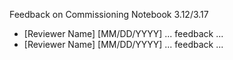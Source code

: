 Feedback on Commissioning Notebook 3.12/3.17

- [Reviewer Name] [MM/DD/YYYY] ... feedback ...
- [Reviewer Name] [MM/DD/YYYY] ... feedback ...